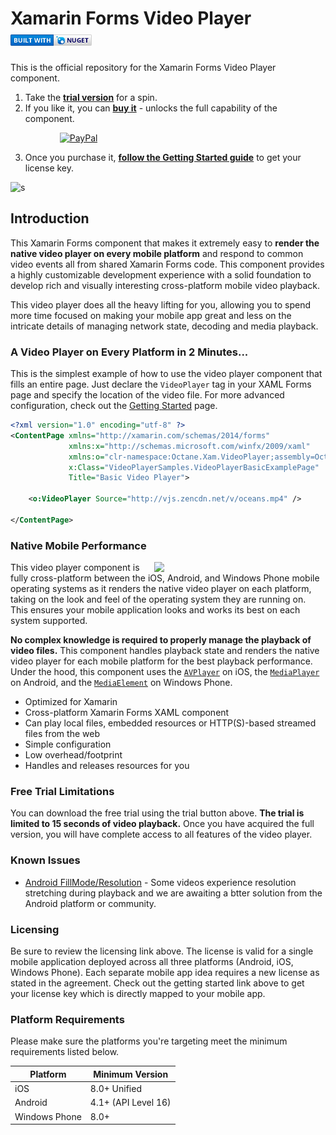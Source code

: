 # Xamarin Forms Video Player [![](https://raw.githubusercontent.com/pixel-cookers/built-with-badges/master/nuget/nuget-long.png)](http://www.nuget.org/packages/Octane.Xam.VideoPlayer)

This is the official repository for the Xamarin Forms Video Player component.

1. Take the **[trial version](http://www.nuget.org/packages/Octane.Xam.VideoPlayer)** for a spin.
2. If you like it, you can **[buy it](https://www.paypal.com/cgi-bin/webscr?cmd=_s-xclick&hosted_button_id=55AMG5AW5ENEY)** - unlocks the full capability of the component.

&nbsp;&nbsp;&nbsp;&nbsp;&nbsp;&nbsp;&nbsp;&nbsp;&nbsp;&nbsp;&nbsp;&nbsp;&nbsp;&nbsp;&nbsp;&nbsp;&nbsp;&nbsp;&nbsp;
[![PayPal](https://raw.githubusercontent.com/adamfisher/Xamarin.Forms.VideoPlayer/master/paypal_btn.png)](https://www.paypal.com/cgi-bin/webscr?cmd=_s-xclick&hosted_button_id=55AMG5AW5ENEY)

3. Once you purchase it, **[follow the Getting Started guide](https://github.com/adamfisher/Xamarin.Forms.VideoPlayer/blob/master/GettingStarted.md)** to get your license key.

![s](https://github.com/adamfisher/Xamarin.Forms.VideoPlayer/blob/master/screenshots/screenshot1.png?raw=true)

## Introduction

This Xamarin Forms component that makes it extremely easy to **render the native video player on every mobile platform** and respond to common video events all from shared Xamarin Forms code. This component provides a highly customizable development experience with a solid foundation to develop rich and visually interesting cross-platform mobile video playback.

This video player does all the heavy lifting for you, allowing you to spend more time focused on making your mobile app great and less on the intricate details of managing network state, decoding and media playback.

### A Video Player on Every Platform in 2 Minutes...

This is the simplest example of how to use the video player component that fills an entire page. Just declare the `VideoPlayer` tag in your XAML Forms page and specify the location of the video file. For more advanced configuration, check out the [Getting Started](gettingstarted/video-player) page.

```XML
<?xml version="1.0" encoding="utf-8" ?>
<ContentPage xmlns="http://xamarin.com/schemas/2014/forms"
             xmlns:x="http://schemas.microsoft.com/winfx/2009/xaml"
             xmlns:o="clr-namespace:Octane.Xam.VideoPlayer;assembly=Octane.Xam.VideoPlayer"
             x:Class="VideoPlayerSamples.VideoPlayerBasicExamplePage"
             Title="Basic Video Player">

    <o:VideoPlayer Source="http://vjs.zencdn.net/v/oceans.mp4" />

</ContentPage>
```

### Native Mobile Performance

<img src="http://i.giphy.com/26tP7ug0D3lG9Sn16.gif" width="274" style="float:right;margin-left:1em;" />

This video player component is fully cross-platform between the iOS, Android, and Windows Phone mobile operating systems as it renders the native video player on each platform, taking on the look and feel of the operating system they are running on. This ensures your mobile application looks and works its best on each system supported.

**No complex knowledge is required to properly manage the playback of video files.** This component handles playback state and renders the native video player for each mobile platform for the best playback performance. Under the hood, this component uses the <a href="https://developer.apple.com/library/ios/documentation/AVFoundation/Reference/AVPlayer_Class" target="_blank">`AVPlayer`</a> on iOS, the <a href="http://developer.android.com/reference/android/media/MediaPlayer.html" target="_blank">`MediaPlayer`</a> on Android, and the <a href="https://msdn.microsoft.com/en-us/library/windows/apps/system.windows.controls.mediaelement(v=vs.105).aspx" target="_blank">`MediaElement`</a> on Windows Phone.

- Optimized for Xamarin
- Cross-platform Xamarin Forms XAML component
- Can play local files, embedded resources or HTTP(S)-based streamed files from the web
- Simple configuration
- Low overhead/footprint
- Handles and releases resources for you

### Free Trial Limitations

You can download the free trial using the trial button above. **The trial is limited to 15 seconds of video playback.** Once you have acquired the full version, you will have complete access to all features of the video player.

### Known Issues

- [Android FillMode/Resolution](https://github.com/adamfisher/Xamarin.Forms.VideoPlayer/issues/3) - Some videos experience resolution stretching during playback and we are awaiting a btter solution from the Android platform or community.


### Licensing

Be sure to review the licensing link above. The license is valid for a single mobile application deployed across all three platforms (Android, iOS, Windows Phone). Each separate mobile app idea requires a new license as stated in the agreement. Check out the getting started link above to get your license key which is directly mapped to your mobile app.


### Platform Requirements

Please make sure the platforms you're targeting meet the minimum requirements listed below.

| Platform 			| Minimum Version    	|
|----------------	|--------------------	|
| iOS      			| 8.0+ Unified        	|
| Android  			| 4.1+ (API Level 16) 	|
| Windows Phone  	| 8.0+ 	                |
